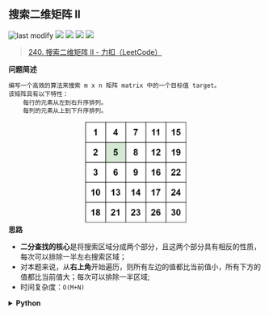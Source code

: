 ## 搜索二维矩阵 II
<!--START_SECTION:badge-->

![last modify](https://img.shields.io/static/v1?label=last%20modify&message=2023-04-20%2004%3A15%3A17&color=yellowgreen&style=flat-square)
[![](https://img.shields.io/static/v1?label=&message=%E4%B8%AD%E7%AD%89&color=yellow&style=flat-square)](../../../README.md#中等)
[![](https://img.shields.io/static/v1?label=&message=LeetCode&color=green&style=flat-square)](../../../README.md#leetcode)
[![](https://img.shields.io/static/v1?label=&message=%E4%BA%8C%E5%88%86%E6%9F%A5%E6%89%BE&color=blue&style=flat-square)](../../../README.md#二分查找)
[![](https://img.shields.io/static/v1?label=&message=%E7%83%AD%E9%97%A8&color=blue&style=flat-square)](../../../README.md#热门)

<!--END_SECTION:badge-->
<!--info
tags: [二分查找, 热门]
source: LeetCode
level: 中等
number: '0240'
name: 搜索二维矩阵 II
companies: [Shopee]
-->

> [240. 搜索二维矩阵 II - 力扣（LeetCode）](https://leetcode.cn/problems/search-a-2d-matrix-ii/)

<summary><b>问题简述</b></summary>

```txt
编写一个高效的算法来搜索 m x n 矩阵 matrix 中的一个目标值 target。
该矩阵具有以下特性：
    每行的元素从左到右升序排列。
    每列的元素从上到下升序排列。
```

<div align="center"><img src="../../../_assets/searchgrid2.jpeg" height="200" /></div> 


<summary><b>思路</b></summary>

- **二分查找的核心**是将搜索区域分成两个部分，且这两个部分具有相反的性质，每次可以排除一半左右搜索区域；
- 对本题来说，从**右上角**开始遍历，则所有左边的值都比当前值小，所有下方的值都比当前值大；每次可以排除一半区域;
- 时间复杂度：`O(M+N)`

<details><summary><b>Python</b></summary>

```python
class Solution:
    def searchMatrix(self, matrix: List[List[int]], target: int) -> bool:
        m, n = len(matrix), len(matrix[0])
        i, j = 0, n - 1
        while i < m and j >= 0:
            if matrix[i][j] == target:
                return True
            elif matrix[i][j] > target:  # 比当前值大，横向往左进一格
                j -= 1
            else:  # matrix[i][j] < target 比当前值小，纵向往下进一格
                i += 1
        return False
```

</details>